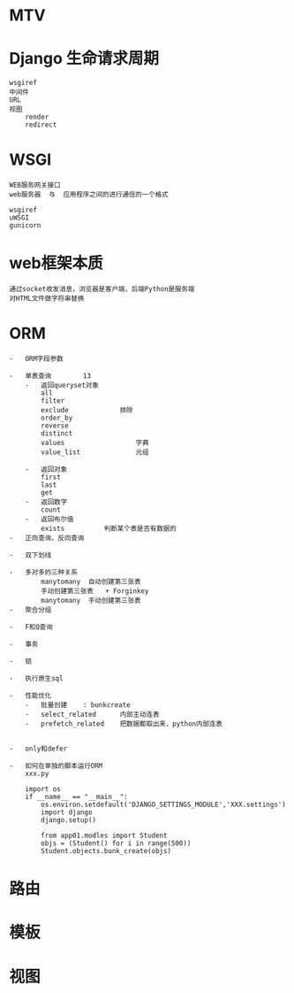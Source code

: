 # MTV

# Django 生命请求周期
    wsgiref
    中间件
    URL
    视图
        render
        redirect
    
    

# WSGI
    WEB服务网关接口
    web服务器  与  应用程序之间的进行通信的一个格式
    
    wsgiref
    uWSGI
    gunicorn
        
# web框架本质
    通过socket收发消息，浏览器是客户端，后端Python是服务端
    对HTML文件做字符串替换

# ORM
    
    -   ORM字段参数
        
    -   单表查询        13
        -   返回queryset对象
            all
            filter
            exclude             排除
            order_by
            reverse
            distinct
            values                  字典
            value_list              元组
                
        -   返回对象
            first
            last
            get
        -   返回数字
            count
        -   返回布尔值
            exists          判断某个表是否有数据的
    -   正向查询、反向查询
    
    -   双下划线
    
    -   多对多的三种关系
            manytomany  自动创建第三张表
            手动创建第三张表   + Forginkey
            manytomany  手动创建第三张表
    -   聚合分组
    
    -   F和Q查询
    
    -   事务
    
    -   锁
    
    -   执行原生sql
    
    -   性能优化
        -   批量创建    : bunkcreate
        -   select_related      内部主动连表
        -   prefetch_related    把数据都取出来，python内部连表
        
    
    -   only和defer       
    
    -   如何在单独的脚本运行ORM
        xxx.py
        
        import os 
        if __name__ == "__main__":
            os.environ.setdefault('DJANGO_SETTINGS_MODULE','XXX.settings')
            import django
            django.setup()
            
            from app01.modles import Student
            objs = (Student() for i in range(500))
            Student.objects.bunk_create(objs)
        

# 路由


# 模板

# 视图